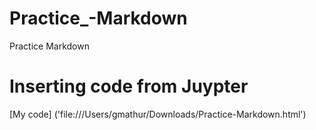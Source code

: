 # Practice_-Markdown
Practice Markdown
# Inserting code from Juypter 

[My code] ('file:///Users/gmathur/Downloads/Practice-Markdown.html')
